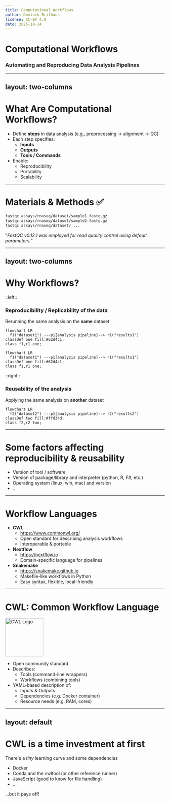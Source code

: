 ```yaml
---
title: Computational Workflows
author: Dominik Brilhaus
license: CC-BY 4.0
date: 2025-10-14
---
```


# Computational Workflows

### Automating and Reproducing Data Analysis Pipelines

---
layout: two-columns
---

# What Are Computational Workflows?

- Define **steps** in data analysis (e.g., preprocessing → alignment → QC)
- Each step specifies:
  - **Inputs**
  - **Outputs**
  - **Tools / Commands**
- Enable:
  - Reproducibility  
  - Portability  
  - Scalability

---

# Materials & Methods ✅

```bash
fastqc assays/rnaseq/dataset/sample1.fastq.gz
fastqc assays/rnaseq/dataset/sample2.fastq.gz
fastqc assays/rnaseq/dataset/ ...
```

"*FastQC v0.12.1 was employed for read quality control using default parameters.*"

---
layout: two-columns
---

# Why Workflows?

::left::

### Reproducibility / Replicability of the data

Rerunning the same analysis on the **same** dataset

```mermaid
flowchart LR
  f1("dataset1") ---p1[analysis pipeline]--> r1("results1")
classDef one fill:#62d4c1;
class f1,r1 one;
```

```mermaid
flowchart LR
  f1("dataset1") ---p1[analysis pipeline]--> r1("results1")
classDef one fill:#62d4c1;
class f1,r1 one;
```

::right::

### Reusability of the analysis

Applying the same analysis on **another** dataset

```mermaid
flowchart LR
  f2("dataset2") ---p1[analysis pipeline]--> r2("results2")
classDef two fill:#ffd34d;
class f2,r2 two;
```

---

# Some factors affecting reproducibility & reusability

- Version of tool / software
- Version of package/library and interpreter (python, R, F#, etc.)
- Operating system (linux, win, mac) and version
- ...

---

# Workflow Languages

- **CWL**
  - https://www.commonwl.org/
  - Open standard for describing analysis workflows
  - Interoperable & portable
- **Nextflow**
  - https://nextflow.io
  - Domain-specific language for pipelines
- **Snakemake**
  - https://snakemake.github.io
  - Makefile-like workflows in Python
  - Easy syntax, flexible, local-friendly

---

# CWL: Common Workflow Language

<img src="https://www.commonwl.org/assets/images/CWL-Logo.png" alt="CWL Logo" width="120"/>

- Open community standard
- Describes:
  - Tools (command-line wrappers)
  - Workflows (combining tools)
- YAML-based description of:
  - Inputs & Outputs
  - Dependencies (e.g. Docker container)
  - Resource needs (e.g. RAM, cores)

---
layout: default
---

# CWL is a time investment at first

There's a *tiny* learning curve and some dependencies

- Docker
- Conda and the cwltool (or other reference runner)
- JavaScript (good to know for file handling)
- ...

...but it pays off! 